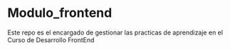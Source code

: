 # Modulo_frontend
Este repo es el encargado de gestionar las practicas de aprendizaje en el Curso de Desarrollo FrontEnd
